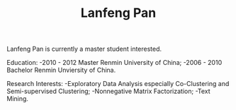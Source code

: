 ﻿---
layout: default
title:  Lanfeng Pan
---

Lanfeng Pan is currently a master student interested.

Education:
  -2010 - 2012   Master Renmin University of China; 
  -2006 - 2010   Bachelor Renmin Unviersity of China.

Research Interests:
  -Exploratory Data Analysis especially Co-Clustering and Semi-supervised Clustering;
  -Nonnegative Matrix Factorization;
  -Text Mining.  